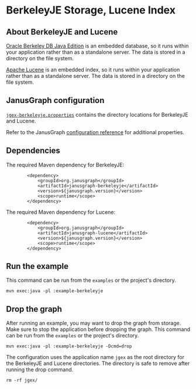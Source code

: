 # BerkeleyJE Storage, Lucene Index

## About BerkeleyJE and Lucene

[Oracle Berkeley DB Java Edition](https://www.oracle.com/technetwork/database/berkeleydb/overview/index-093405.html)
is an embedded database, so it runs within your application rather than as
a standalone server. The data is stored in a directory on the file system.

[Apache Lucene](https://lucene.apache.org/) is an embedded index, so it runs
within your application rather than as a standalone server. The data is
stored in a directory on the file system.

## JanusGraph configuration

[`jgex-berkeleyje.properties`](conf/jgex-berkeleyje.properties) contains
the directory locations for BerkeleyJE and Lucene.

Refer to the JanusGraph [configuration reference](https://docs.janusgraph.org/latest/config-ref.html)
for additional properties.

## Dependencies

The required Maven dependency for BerkeleyJE:

```
        <dependency>
            <groupId>org.janusgraph</groupId>
            <artifactId>janusgraph-berkeleyje</artifactId>
            <version>${janusgraph.version}</version>
            <scope>runtime</scope>
        </dependency>
```

The required Maven dependency for Lucene:

```
        <dependency>
            <groupId>org.janusgraph</groupId>
            <artifactId>janusgraph-lucene</artifactId>
            <version>${janusgraph.version}</version>
            <scope>runtime</scope>
        </dependency>
```

## Run the example

This command can be run from the `examples` or the project's directory.

```
mvn exec:java -pl :example-berkeleyje
```

## Drop the graph

After running an example, you may want to drop the graph from storage. Make
sure to stop the application before dropping the graph. This command can be
run from the `examples` or the project's directory.

```
mvn exec:java -pl :example-berkeleyje -Dcmd=drop
```

The configuration uses the application name `jgex` as the root directory
for the BerkeleyJE and Lucene directories. The directory is safe to remove
after running the drop command.

```
rm -rf jgex/
```
